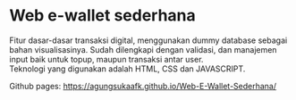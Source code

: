# Web e-wallet sederhana
Fitur dasar-dasar transaksi digital, menggunakan dummy database sebagai bahan visualisasinya. 
Sudah dilengkapi dengan validasi, dan manajemen input baik untuk topup, maupun transaksi antar user.   
Teknologi yang digunakan adalah HTML, CSS dan JAVASCRIPT.

Github pages: https://agungsukaafk.github.io/Web-E-Wallet-Sederhana/